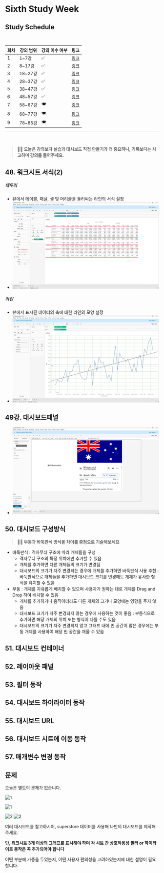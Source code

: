 # Sixth Study Week


## Study Schedule
<br>

| 회차 | 강의 범위   | 강의 이수 여부 | 링크                                                                                                     |
|------|-------------|----------------|--------------------------------------------------------------------------------------------------------|
| 1    | 1~7강       | ✅              | [링크](https://www.youtube.com/watch?v=AXkaUrJs-Ko&list=PL87tgIIryGsa5vdz6MsaOEF8PK-YqK3fz&index=84)    |
| 2    | 8~17강      | ✅              | [링크](https://www.youtube.com/watch?v=AXkaUrJs-Ko&list=PL87tgIIryGsa5vdz6MsaOEF8PK-YqK3fz&index=75)    |
| 3    | 18~27강     | ✅              | [링크](https://www.youtube.com/watch?v=AXkaUrJs-Ko&list=PL87tgIIryGsa5vdz6MsaOEF8PK-YqK3fz&index=65)    |
| 4    | 28~37강     | ✅              | [링크](https://www.youtube.com/watch?v=e6J0Ljd6h44&list=PL87tgIIryGsa5vdz6MsaOEF8PK-YqK3fz&index=55)    |
| 5    | 38~47강     | ✅              | [링크](https://www.youtube.com/watch?v=AXkaUrJs-Ko&list=PL87tgIIryGsa5vdz6MsaOEF8PK-YqK3fz&index=45)    |
| 6    | 48~57강     | ✅              | [링크](https://www.youtube.com/watch?v=AXkaUrJs-Ko&list=PL87tgIIryGsa5vdz6MsaOEF8PK-YqK3fz&index=35)    |
| 7    | 58~67강     | 🍽️             | [링크](https://www.youtube.com/watch?v=AXkaUrJs-Ko&list=PL87tgIIryGsa5vdz6MsaOEF8PK-YqK3fz&index=25)    |
| 8    | 68~77강     | 🍽️             | [링크](https://www.youtube.com/watch?v=AXkaUrJs-Ko&list=PL87tgIIryGsa5vdz6MsaOEF8PK-YqK3fz&index=15)    |
| 9    | 78~85강     | 🍽️             | [링크](https://www.youtube.com/watch?v=AXkaUrJs-Ko&list=PL87tgIIryGsa5vdz6MsaOEF8PK-YqK3fz&index=5)     |
---

<br/>
<!-- 여기까진 그대로 둬 주세요-->

> **🧞‍♀️ 오늘은 강의보다 실습과 대시보드 직접 만들기가 더 중요하니, 기록보다는 사고하며 강의를 들어주세요.**

## 48. 워크시트 서식(2)

<!-- 워크시트에 관해 본 강의에서 알게 된 점을 적어주세요 -->

##### 테두리
- 뷰에서 테이블, 패널, 셀 및 머리글을 둘러싸는 라인의 서식 설정
- ![48-1](../Tableau/png/6th/48-1.png)

##### 라인
- 뷰에서 표시된 데이터의 축에 대한 라인의 모양 설정
- ![48-2](../Tableau/png/6th/48-2.png)

## 49강. 대시보드패널

<!-- 대시보드패널 강의에서 알게 된 점을 적어주세요. -->

- ![49](../Tableau/png/6th/49.png)

## 50. 대시보드 구성방식

<!-- 알게 된 점을 적고, 아래 질문에 답해보세요 :) -->

> **🧞‍♀️ 부동과 바둑판식 방식을 차이를 중점으로 기술해보세요**

- 바둑판식 : 격자무늬 구조에 따라 개체들을 구성
    - 격자무늬 구조의 특정 위치에만 추가할 수 있음
    - 개체를 추가하면 다른 개체들의 크기가 변경됨
    - 대시보드의 크기가 자주 변경되는 경우에 개체를 추가하면 바둑판식 사용 추천 : 바둑판식으로 개체들을 추가하면 대시보드 크기를 변경해도 개체가 유사한 형식을 유지할 수 있음
- 부동 : 개체를 자유롭게 배치할 수 있으며 사용자가 원하는 대로 개체를 Drag and Drop 하여 배치할 수 있음
    - 개체를 추가하거나 움직이더라도 다른 개체의 크기나 모양에는 영향을 주지 않음
    - 대시보드 크기가 자주 변경되지 않는 경우에 사용하는 것이 좋음 :  부동식으로 추가하면 해당 개체의 위치 또는 형식이 다를 수도 있음
    - 대시보드의 크기가 자주 변경되지 않고 그래프 내에 빈 공간이 많은 경우에는 부동 개체를 사용하여 해당 빈 공간을 채울 수 있음

## 51. 대시보드 컨테이너


## 52. 레이아웃 패널


## 53. 필터 동작

<!-- 필터 동작에 대해 알게 된 점을 적어주세요 -->

## 54. 대시보드 하이라이터 동작

<!-- 하이라이터에 대해 알게 된 점을 적어주세요 -->


## 55. 대시보드 URL

<!-- URL에 대해 알게 된 점을 적어주세요 -->


## 56. 대시보드 시트에 이동 동작

<!-- 대시보드 시트에 이동에 대해 알게 된 점을 적어주세요!-->

## 57. 매개변수 변경 동작

<!-- 매개변수 변경 동작에 대해 알게 된 점을 적어주세요!-->

## 문제

오늘은 별도의 문제가 없습니다. 

![1](../study/img/3rd%20study/1688556627184.png)

![1](../study/img/3rd%20study/Global%20SuperStore%20Dashboard.png)

![2](../study/img/3rd%20study/images.jpeg)
![2](../study/img/3rd%20study/maxresdefault.jpg)

여러 대시보드를 참고하시어, superstore 데이터를 사용해 나만의 대시보드를 제작해주세요.

**단, 워크시트 3개 이상의 그래프를 표시해야 하며 각 시트 간 상호작용성 필터 or 하이라이트 동작은 꼭 추가되어야 합니다**

어떤 부분에 가중을 두었는지, 어떤 사용자 편의성을 고려하였는지에 대한 설명이 필요합니다.

